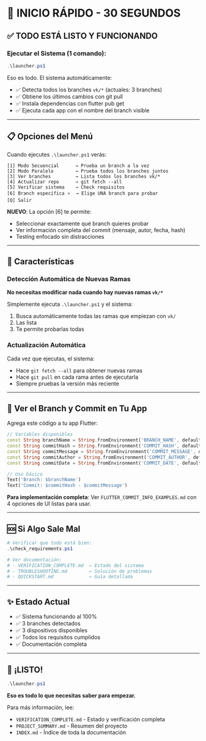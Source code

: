 # 🚀 INICIO RÁPIDO - 30 SEGUNDOS

## ✅ TODO ESTÁ LISTO Y FUNCIONANDO

### Ejecutar el Sistema (1 comando):

```powershell
.\launcher.ps1
```

Eso es todo. El sistema automáticamente:
- ✅ Detecta todos los branches `vk/*` (actuales: 3 branches)
- ✅ Obtiene los últimos cambios con git pull
- ✅ Instala dependencias con flutter pub get
- ✅ Ejecuta cada app con el nombre del branch visible

---

## 📋 Opciones del Menú

Cuando ejecutes `.\launcher.ps1` verás:

```
[1] Modo Secuencial      → Prueba un branch a la vez
[2] Modo Paralelo        → Prueba todos los branches juntos
[3] Ver branches         → Lista todos los branches vk/*
[4] Actualizar repo      → git fetch --all
[5] Verificar sistema    → Check requisitos
[6] Branch específica ⭐  → Elige UNA branch para probar
[Q] Salir
```

**NUEVO**: La opción [6] te permite:
- Seleccionar exactamente qué branch quieres probar
- Ver información completa del commit (mensaje, autor, fecha, hash)
- Testing enfocado sin distracciones

---

## 🎯 Características

### Detección Automática de Nuevas Ramas
**No necesitas modificar nada cuando hay nuevas ramas `vk/*`**

Simplemente ejecuta `.\launcher.ps1` y el sistema:
1. Busca automáticamente todas las ramas que empiezan con `vk/`
2. Las lista
3. Te permite probarlas todas

### Actualización Automática
Cada vez que ejecutas, el sistema:
- Hace `git fetch --all` para obtener nuevas ramas
- Hace `git pull` en cada rama antes de ejecutarla
- Siempre pruebas la versión más reciente

---

## 📱 Ver el Branch y Commit en Tu App

Agrega este código a tu app Flutter:

```dart
// Variables disponibles
const String branchName = String.fromEnvironment('BRANCH_NAME', defaultValue: 'unknown');
const String commitHash = String.fromEnvironment('COMMIT_HASH', defaultValue: '');
const String commitMessage = String.fromEnvironment('COMMIT_MESSAGE', defaultValue: '');
const String commitAuthor = String.fromEnvironment('COMMIT_AUTHOR', defaultValue: '');
const String commitDate = String.fromEnvironment('COMMIT_DATE', defaultValue: '');

// Uso básico
Text('Branch: $branchName')
Text('Commit: $commitHash - $commitMessage')
```

**Para implementación completa**: Ver `FLUTTER_COMMIT_INFO_EXAMPLES.md` con 4 opciones de UI listas para usar.

---

## 🆘 Si Algo Sale Mal

```powershell
# Verificar que todo está bien:
.\check_requirements.ps1

# Ver documentación:
# - VERIFICATION_COMPLETE.md  ← Estado del sistema
# - TROUBLESHOOTING.md        ← Solución de problemas
# - QUICKSTART.md             ← Guía detallada
```

---

## ✨ Estado Actual

- ✅ Sistema funcionando al 100%
- ✅ 3 branches detectados
- ✅ 3 dispositivos disponibles
- ✅ Todos los requisitos cumplidos
- ✅ Documentación completa

---

## 🎉 ¡LISTO!

```powershell
.\launcher.ps1
```

**Eso es todo lo que necesitas saber para empezar.**

Para más información, lee:
- `VERIFICATION_COMPLETE.md` - Estado y verificación completa
- `PROJECT_SUMMARY.md` - Resumen del proyecto
- `INDEX.md` - Índice de toda la documentación

